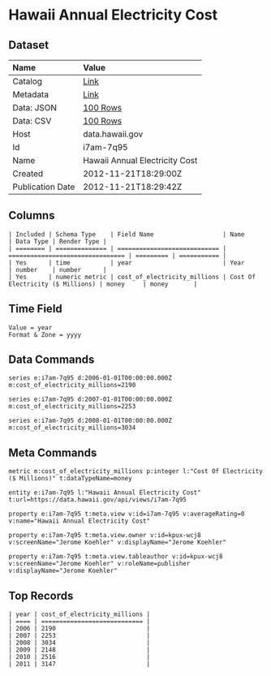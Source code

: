 # Hawaii Annual Electricity Cost

## Dataset

| Name | Value |
| :--- | :---- |
| Catalog | [Link](https://catalog.data.gov/dataset/hawaii-annual-electricity-cost-1b1f3) |
| Metadata | [Link](https://data.hawaii.gov/api/views/i7am-7q95) |
| Data: JSON | [100 Rows](https://data.hawaii.gov/api/views/i7am-7q95/rows.json?max_rows=100) |
| Data: CSV | [100 Rows](https://data.hawaii.gov/api/views/i7am-7q95/rows.csv?max_rows=100) |
| Host | data.hawaii.gov |
| Id | i7am-7q95 |
| Name | Hawaii Annual Electricity Cost |
| Created | 2012-11-21T18:29:00Z |
| Publication Date | 2012-11-21T18:29:42Z |

## Columns

```ls
| Included | Schema Type    | Field Name                   | Name                             | Data Type | Render Type |
| ======== | ============== | ============================ | ================================ | ========= | =========== |
| Yes      | time           | year                         | Year                             | number    | number      |
| Yes      | numeric metric | cost_of_electricity_millions | Cost Of Electricity ($ Millions) | money     | money       |
```

## Time Field

```ls
Value = year
Format & Zone = yyyy
```

## Data Commands

```ls
series e:i7am-7q95 d:2006-01-01T00:00:00.000Z m:cost_of_electricity_millions=2190

series e:i7am-7q95 d:2007-01-01T00:00:00.000Z m:cost_of_electricity_millions=2253

series e:i7am-7q95 d:2008-01-01T00:00:00.000Z m:cost_of_electricity_millions=3034
```

## Meta Commands

```ls
metric m:cost_of_electricity_millions p:integer l:"Cost Of Electricity ($ Millions)" t:dataTypeName=money

entity e:i7am-7q95 l:"Hawaii Annual Electricity Cost" t:url=https://data.hawaii.gov/api/views/i7am-7q95

property e:i7am-7q95 t:meta.view v:id=i7am-7q95 v:averageRating=0 v:name="Hawaii Annual Electricity Cost"

property e:i7am-7q95 t:meta.view.owner v:id=kpux-wcj8 v:screenName="Jerome Koehler" v:displayName="Jerome Koehler"

property e:i7am-7q95 t:meta.view.tableauthor v:id=kpux-wcj8 v:screenName="Jerome Koehler" v:roleName=publisher v:displayName="Jerome Koehler"
```

## Top Records

```ls
| year | cost_of_electricity_millions | 
| ==== | ============================ | 
| 2006 | 2190                         | 
| 2007 | 2253                         | 
| 2008 | 3034                         | 
| 2009 | 2148                         | 
| 2010 | 2516                         | 
| 2011 | 3147                         | 
```